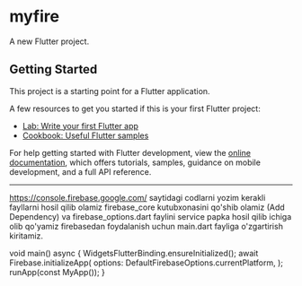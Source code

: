 # myfire

A new Flutter project.

## Getting Started

This project is a starting point for a Flutter application.

A few resources to get you started if this is your first Flutter project:

- [Lab: Write your first Flutter app](https://docs.flutter.dev/get-started/codelab)
- [Cookbook: Useful Flutter samples](https://docs.flutter.dev/cookbook)

For help getting started with Flutter development, view the
[online documentation](https://docs.flutter.dev/), which offers tutorials,
samples, guidance on mobile development, and a full API reference.
*************************************************************************
https://console.firebase.google.com/ saytidagi codlarni yozim kerakli fayllarni hosil qilib olamiz
firebase_core  kutubxonasini qo'shib olamiz (Add Dependency) va firebase_options.dart faylini service papka hosil qilib ichiga olib qo'yamiz
firebasedan foydalanish uchun main.dart fayliga o'zgartirish kiritamiz.

void main() async {
  WidgetsFlutterBinding.ensureInitialized();
  await Firebase.initializeApp(
    options: DefaultFirebaseOptions.currentPlatform,
  );
  runApp(const MyApp());
}

